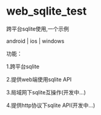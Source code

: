 # web_sqlite_test

跨平台sqlite使用,一个示例

android | ios | windows

功能：

1.跨平台sqlite

2.提供web端使用sqlite API

3.局域网下sqlite互操作(开发中...)

4.提供http协议下sqlite API(开发中...)